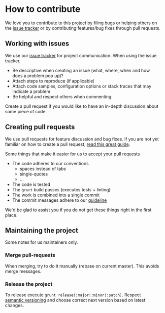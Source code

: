 # How to contribute

We love you to contribute to this project by filing bugs or helping others on the [issue tracker](https://github.com/Nikku/karma-browserify/issues) or by contributing features/bug fixes through pull requests.

## Working with issues

We use our [issue tracker](https://github.com/Nikku/karma-browserify/issues) for project communication.
When using the issue tracker,

* Be descriptive when creating an issue (what, where, when and how does a problem pop up)?
* Attach steps to reproduce (if applicable)
* Attach code samples, configuration options or stack traces that may indicate a problem
* Be helpful and respect others when commenting

Create a pull request if you would like to have an in-depth discussion about some piece of code.

## Creating pull requests

We use pull requests for feature discussion and bug fixes. If you are not yet familiar on how to create a pull request, [read this great guide](https://gun.io/blog/how-to-github-fork-branch-and-pull-request).

Some things that make it easier for us to accept your pull requests

* The code adheres to our conventions
    * spaces instead of tabs
    * single-quotes
    * ...
* The code is tested
* The `grunt` build passes (executes tests + linting)
* The work is combined into a single commit
* The commit messages adhere to our [guideline](https://docs.google.com/document/d/1QrDFcIiPjSLDn3EL15IJygNPiHORgU1_OOAqWjiDU5Y)


We'd be glad to assist you if you do not get these things right in the first place.

## Maintaining the project

Some notes for us maintainers only.

### Merge pull-requests

When merging, try to do it manually (rebase on current master). This avoids merge messages.

### Release the project

To release execute `grunt release(:major|:minor|:patch)`. Respect [semantic versioning](http://semver.org/) and choose correct next version based on latest changes.
